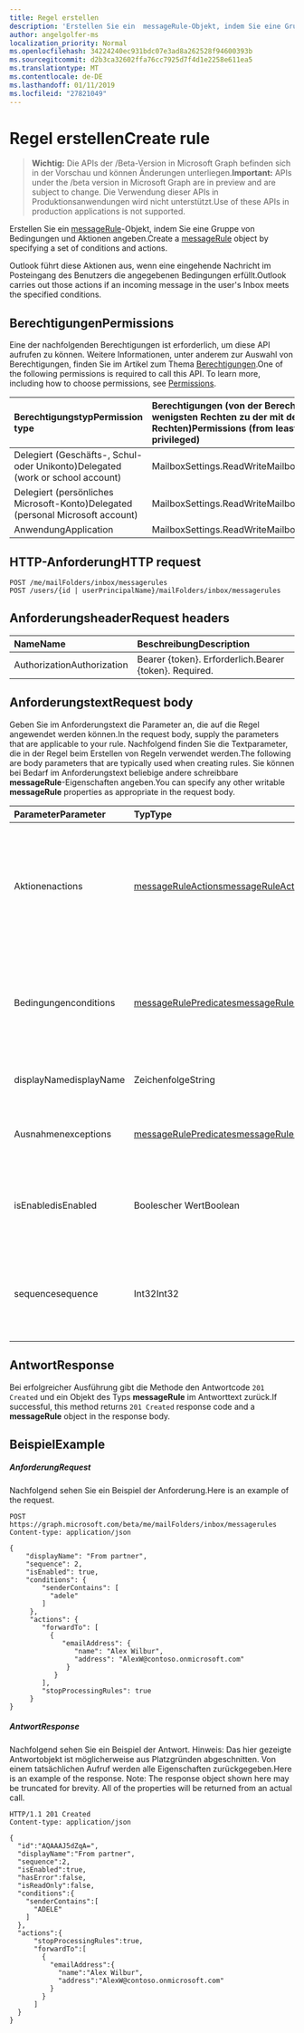 ```yaml
---
title: Regel erstellen
description: 'Erstellen Sie ein  messageRule-Objekt, indem Sie eine Gruppe von Bedingungen und Aktionen angeben. '
author: angelgolfer-ms
localization_priority: Normal
ms.openlocfilehash: 34224240ec931bdc07e3ad8a262528f94600393b
ms.sourcegitcommit: d2b3ca32602ffa76cc7925d7f4d1e2258e611ea5
ms.translationtype: MT
ms.contentlocale: de-DE
ms.lasthandoff: 01/11/2019
ms.locfileid: "27821049"
---
```

# <a name="create-rule"></a><span data-ttu-id="b0e77-103">Regel erstellen</span><span class="sxs-lookup"><span data-stu-id="b0e77-103">Create rule</span></span>

> <span data-ttu-id="b0e77-104">**Wichtig:** Die APIs der /Beta-Version in Microsoft Graph befinden sich in der Vorschau und können Änderungen unterliegen.</span><span class="sxs-lookup"><span data-stu-id="b0e77-104">**Important:** APIs under the /beta version in Microsoft Graph are in preview and are subject to change.</span></span> <span data-ttu-id="b0e77-105">Die Verwendung dieser APIs in Produktionsanwendungen wird nicht unterstützt.</span><span class="sxs-lookup"><span data-stu-id="b0e77-105">Use of these APIs in production applications is not supported.</span></span>

<span data-ttu-id="b0e77-106">Erstellen Sie ein  [messageRule](../resources/messagerule.md)-Objekt, indem Sie eine Gruppe von Bedingungen und Aktionen angeben.</span><span class="sxs-lookup"><span data-stu-id="b0e77-106">Create a [messageRule](../resources/messagerule.md) object by specifying a set of conditions and actions.</span></span> 

<span data-ttu-id="b0e77-107">Outlook führt diese Aktionen aus, wenn eine eingehende Nachricht im Posteingang des Benutzers die angegebenen Bedingungen erfüllt.</span><span class="sxs-lookup"><span data-stu-id="b0e77-107">Outlook carries out those actions if an incoming message in the user's Inbox meets the specified conditions.</span></span>

## <a name="permissions"></a><span data-ttu-id="b0e77-108">Berechtigungen</span><span class="sxs-lookup"><span data-stu-id="b0e77-108">Permissions</span></span>
<span data-ttu-id="b0e77-p102">Eine der nachfolgenden Berechtigungen ist erforderlich, um diese API aufrufen zu können. Weitere Informationen, unter anderem zur Auswahl von Berechtigungen, finden Sie im Artikel zum Thema [Berechtigungen](/graph/permissions-reference).</span><span class="sxs-lookup"><span data-stu-id="b0e77-p102">One of the following permissions is required to call this API. To learn more, including how to choose permissions, see [Permissions](/graph/permissions-reference).</span></span>

|<span data-ttu-id="b0e77-111">Berechtigungstyp</span><span class="sxs-lookup"><span data-stu-id="b0e77-111">Permission type</span></span>      | <span data-ttu-id="b0e77-112">Berechtigungen (von der Berechtigung mit den wenigsten Rechten zu der mit den meisten Rechten)</span><span class="sxs-lookup"><span data-stu-id="b0e77-112">Permissions (from least to most privileged)</span></span>              |
|:--------------------|:---------------------------------------------------------|
|<span data-ttu-id="b0e77-113">Delegiert (Geschäfts-, Schul- oder Unikonto)</span><span class="sxs-lookup"><span data-stu-id="b0e77-113">Delegated (work or school account)</span></span> | <span data-ttu-id="b0e77-114">MailboxSettings.ReadWrite</span><span class="sxs-lookup"><span data-stu-id="b0e77-114">MailboxSettings.ReadWrite</span></span>    |
|<span data-ttu-id="b0e77-115">Delegiert (persönliches Microsoft-Konto)</span><span class="sxs-lookup"><span data-stu-id="b0e77-115">Delegated (personal Microsoft account)</span></span> | <span data-ttu-id="b0e77-116">MailboxSettings.ReadWrite</span><span class="sxs-lookup"><span data-stu-id="b0e77-116">MailboxSettings.ReadWrite</span></span>    |
|<span data-ttu-id="b0e77-117">Anwendung</span><span class="sxs-lookup"><span data-stu-id="b0e77-117">Application</span></span> | <span data-ttu-id="b0e77-118">MailboxSettings.ReadWrite</span><span class="sxs-lookup"><span data-stu-id="b0e77-118">MailboxSettings.ReadWrite</span></span> |


## <a name="http-request"></a><span data-ttu-id="b0e77-119">HTTP-Anforderung</span><span class="sxs-lookup"><span data-stu-id="b0e77-119">HTTP request</span></span>
<!-- { "blockType": "ignored" } -->
```http
POST /me/mailFolders/inbox/messagerules
POST /users/{id | userPrincipalName}/mailFolders/inbox/messagerules
```
## <a name="request-headers"></a><span data-ttu-id="b0e77-120">Anforderungsheader</span><span class="sxs-lookup"><span data-stu-id="b0e77-120">Request headers</span></span>
| <span data-ttu-id="b0e77-121">Name</span><span class="sxs-lookup"><span data-stu-id="b0e77-121">Name</span></span>       | <span data-ttu-id="b0e77-122">Beschreibung</span><span class="sxs-lookup"><span data-stu-id="b0e77-122">Description</span></span>|
|:---------------|:----------|
| <span data-ttu-id="b0e77-123">Authorization</span><span class="sxs-lookup"><span data-stu-id="b0e77-123">Authorization</span></span>  | <span data-ttu-id="b0e77-p103">Bearer {token}. Erforderlich.</span><span class="sxs-lookup"><span data-stu-id="b0e77-p103">Bearer {token}. Required.</span></span> |


## <a name="request-body"></a><span data-ttu-id="b0e77-126">Anforderungstext</span><span class="sxs-lookup"><span data-stu-id="b0e77-126">Request body</span></span>
<span data-ttu-id="b0e77-127">Geben Sie im Anforderungstext die Parameter an, die auf die Regel angewendet werden können.</span><span class="sxs-lookup"><span data-stu-id="b0e77-127">In the request body, supply the parameters that are applicable to your rule.</span></span> <span data-ttu-id="b0e77-128">Nachfolgend finden Sie die Textparameter, die in der Regel beim Erstellen von Regeln verwendet werden.</span><span class="sxs-lookup"><span data-stu-id="b0e77-128">The following are body parameters that are typically used when creating rules.</span></span> <span data-ttu-id="b0e77-129">Sie können bei Bedarf im Anforderungstext beliebige andere schreibbare **messageRule**-Eigenschaften angeben.</span><span class="sxs-lookup"><span data-stu-id="b0e77-129">You can specify any other writable **messageRule** properties as appropriate in the request body.</span></span>

| <span data-ttu-id="b0e77-130">Parameter</span><span class="sxs-lookup"><span data-stu-id="b0e77-130">Parameter</span></span>       | <span data-ttu-id="b0e77-131">Typ</span><span class="sxs-lookup"><span data-stu-id="b0e77-131">Type</span></span>|<span data-ttu-id="b0e77-132">Beschreibung</span><span class="sxs-lookup"><span data-stu-id="b0e77-132">Description</span></span>|
|:--------|:-------|:----------|
|<span data-ttu-id="b0e77-133">Aktionen</span><span class="sxs-lookup"><span data-stu-id="b0e77-133">actions</span></span>|[<span data-ttu-id="b0e77-134">messageRuleActions</span><span class="sxs-lookup"><span data-stu-id="b0e77-134">messageRuleActions</span></span>](../resources/messageruleactions.md)|<span data-ttu-id="b0e77-135">Aktionen, die auf eine Nachricht angewendet werden, wenn die entsprechenden Bedingungen (falls vorhanden) erfüllt sind.</span><span class="sxs-lookup"><span data-stu-id="b0e77-135">Actions to be taken on a message when the corresponding conditions, if any, are fulfilled.</span></span> <span data-ttu-id="b0e77-136">Erforderlich. </span><span class="sxs-lookup"><span data-stu-id="b0e77-136">Required.</span></span>|
|<span data-ttu-id="b0e77-137">Bedingungen</span><span class="sxs-lookup"><span data-stu-id="b0e77-137">conditions</span></span>|[<span data-ttu-id="b0e77-138">messageRulePredicates</span><span class="sxs-lookup"><span data-stu-id="b0e77-138">messageRulePredicates</span></span>](../resources/messagerulepredicates.md)|<span data-ttu-id="b0e77-139">Bedingungen, die bei Erfüllung die entsprechenden Aktionen für diese Regel auslösen.</span><span class="sxs-lookup"><span data-stu-id="b0e77-139">Conditions that when fulfilled, will trigger the corresponding actions for that rule.</span></span> <span data-ttu-id="b0e77-140">Optional.</span><span class="sxs-lookup"><span data-stu-id="b0e77-140">Optional.</span></span>|
|<span data-ttu-id="b0e77-141">displayName</span><span class="sxs-lookup"><span data-stu-id="b0e77-141">displayName</span></span>| <span data-ttu-id="b0e77-142">Zeichenfolge</span><span class="sxs-lookup"><span data-stu-id="b0e77-142">String</span></span>  | <span data-ttu-id="b0e77-143">Der Anzeigename der Regel.</span><span class="sxs-lookup"><span data-stu-id="b0e77-143">The display name of the rule.</span></span> <span data-ttu-id="b0e77-144">Erforderlich. </span><span class="sxs-lookup"><span data-stu-id="b0e77-144">Required.</span></span>|
|<span data-ttu-id="b0e77-145">Ausnahmen</span><span class="sxs-lookup"><span data-stu-id="b0e77-145">exceptions</span></span>| [<span data-ttu-id="b0e77-146">messageRulePredicates</span><span class="sxs-lookup"><span data-stu-id="b0e77-146">messageRulePredicates</span></span>](../resources/messagerulepredicates.md)| <span data-ttu-id="b0e77-147">Ausnahmebedingungen für die Regel.</span><span class="sxs-lookup"><span data-stu-id="b0e77-147">Represents exception conditions for the rule.</span></span> <span data-ttu-id="b0e77-148">Optional.</span><span class="sxs-lookup"><span data-stu-id="b0e77-148">Optional.</span></span> |
|<span data-ttu-id="b0e77-149">isEnabled</span><span class="sxs-lookup"><span data-stu-id="b0e77-149">isEnabled</span></span> | <span data-ttu-id="b0e77-150">Boolescher Wert</span><span class="sxs-lookup"><span data-stu-id="b0e77-150">Boolean</span></span> | <span data-ttu-id="b0e77-151">Gibt an, ob die Regel auf Nachrichten angewendet werden kann.</span><span class="sxs-lookup"><span data-stu-id="b0e77-151">Indicates whether the rule is enabled to be applied to messages.</span></span> <span data-ttu-id="b0e77-152">Optional.</span><span class="sxs-lookup"><span data-stu-id="b0e77-152">Optional.</span></span> |
|<span data-ttu-id="b0e77-153">sequence</span><span class="sxs-lookup"><span data-stu-id="b0e77-153">sequence</span></span>| <span data-ttu-id="b0e77-154">Int32</span><span class="sxs-lookup"><span data-stu-id="b0e77-154">Int32</span></span> | <span data-ttu-id="b0e77-155">Gibt die Reihenfolge an, in der die Regel zusammen mit anderen Regeln ausgeführt wird.</span><span class="sxs-lookup"><span data-stu-id="b0e77-155">Indicates the order in which the rule is executed, among other rules.</span></span> <span data-ttu-id="b0e77-156">Erforderlich. </span><span class="sxs-lookup"><span data-stu-id="b0e77-156">Required.</span></span>|

## <a name="response"></a><span data-ttu-id="b0e77-157">Antwort</span><span class="sxs-lookup"><span data-stu-id="b0e77-157">Response</span></span>
<span data-ttu-id="b0e77-158">Bei erfolgreicher Ausführung gibt die Methode den Antwortcode `201 Created` und ein Objekt des Typs **messageRule** im Antworttext zurück.</span><span class="sxs-lookup"><span data-stu-id="b0e77-158">If successful, this method returns `201 Created` response code and a **messageRule** object in the response body.</span></span>

## <a name="example"></a><span data-ttu-id="b0e77-159">Beispiel</span><span class="sxs-lookup"><span data-stu-id="b0e77-159">Example</span></span>
##### <a name="request"></a><span data-ttu-id="b0e77-160">Anforderung</span><span class="sxs-lookup"><span data-stu-id="b0e77-160">Request</span></span>
<span data-ttu-id="b0e77-161">Nachfolgend sehen Sie ein Beispiel der Anforderung.</span><span class="sxs-lookup"><span data-stu-id="b0e77-161">Here is an example of the request.</span></span>
<!-- {
  "blockType": "request",
  "name": "create_messagerule_from_mailfolder"
}-->
```http
POST https://graph.microsoft.com/beta/me/mailFolders/inbox/messagerules
Content-type: application/json

{      
    "displayName": "From partner",      
    "sequence": 2,      
    "isEnabled": true,          
    "conditions": {
        "senderContains": [
          "adele"       
        ]
     },
     "actions": {
        "forwardTo": [
          {
             "emailAddress": {
                "name": "Alex Wilbur",
                "address": "AlexW@contoso.onmicrosoft.com"
              }
           }
        ],
        "stopProcessingRules": true
     }    
}

```
##### <a name="response"></a><span data-ttu-id="b0e77-162">Antwort</span><span class="sxs-lookup"><span data-stu-id="b0e77-162">Response</span></span>
<span data-ttu-id="b0e77-p111">Nachfolgend sehen Sie ein Beispiel der Antwort. Hinweis: Das hier gezeigte Antwortobjekt ist möglicherweise aus Platzgründen abgeschnitten. Von einem tatsächlichen Aufruf werden alle Eigenschaften zurückgegeben.</span><span class="sxs-lookup"><span data-stu-id="b0e77-p111">Here is an example of the response. Note: The response object shown here may be truncated for brevity. All of the properties will be returned from an actual call.</span></span>
<!-- {
  "blockType": "response",
  "truncated": true,
  "@odata.type": "microsoft.graph.messageRule"
} -->
```http
HTTP/1.1 201 Created
Content-type: application/json

{
  "id":"AQAAAJ5dZqA=",
  "displayName":"From partner",
  "sequence":2,
  "isEnabled":true,
  "hasError":false,
  "isReadOnly":false,
  "conditions":{
    "senderContains":[
      "ADELE"
    ]
  },
  "actions":{
      "stopProcessingRules":true,
      "forwardTo":[
        {
          "emailAddress":{
            "name":"Alex Wilbur",
            "address":"AlexW@contoso.onmicrosoft.com"
          }
        }
      ]
  }
}

```

<!-- uuid: 8fcb5dbc-d5aa-4681-8e31-b001d5168d79
2015-10-25 14:57:30 UTC -->
<!-- {
  "type": "#page.annotation",
  "description": "Create rule",
  "keywords": "",
  "section": "documentation",
  "tocPath": ""
}-->
